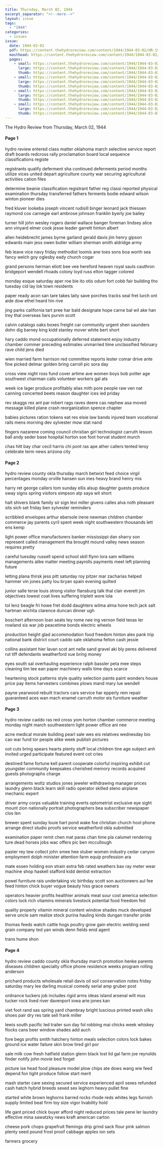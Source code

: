 ```yaml
---
title: Thursday, March 02, 1944
excerpt_separator: "<!--more-->"
layout: issue
tags:
  - "1944"
categories:
  - issues
issue:
  date: 1944-03-02
  pdf: https://content.thehydroreview.com/content/1944/1944-03-02/HR-1944-03-02.pdf
  masthead: https://content.thehydroreview.com/content/1944/1944-03-02/masthead/HR-1944-03-02.jpg
  pages:
    - small: https://content.thehydroreview.com/content/1944/1944-03-02/small/HR-1944-03-02-01.jpg
      large: https://content.thehydroreview.com/content/1944/1944-03-02/large/HR-1944-03-02-01.jpg
      thumb: https://content.thehydroreview.com/content/1944/1944-03-02/thumbnails/HR-1944-03-02-01.jpg
    - small: https://content.thehydroreview.com/content/1944/1944-03-02/small/HR-1944-03-02-02.jpg
      large: https://content.thehydroreview.com/content/1944/1944-03-02/large/HR-1944-03-02-02.jpg
      thumb: https://content.thehydroreview.com/content/1944/1944-03-02/thumbnails/HR-1944-03-02-02.jpg
    - small: https://content.thehydroreview.com/content/1944/1944-03-02/small/HR-1944-03-02-03.jpg
      large: https://content.thehydroreview.com/content/1944/1944-03-02/large/HR-1944-03-02-03.jpg
      thumb: https://content.thehydroreview.com/content/1944/1944-03-02/thumbnails/HR-1944-03-02-03.jpg
    - small: https://content.thehydroreview.com/content/1944/1944-03-02/small/HR-1944-03-02-04.jpg
      large: https://content.thehydroreview.com/content/1944/1944-03-02/large/HR-1944-03-02-04.jpg
      thumb: https://content.thehydroreview.com/content/1944/1944-03-02/thumbnails/HR-1944-03-02-04.jpg
---
```


The Hydro Review from Thursday, March 02, 1944

<!--more-->

<h4>Page 1</h4>
<p>hydro review entered class matter oklahoma march selective service report draft boards redcross rally proclamation board local sequence classifications registe</p>
<p>registrants qualify deferment sha continued deferments period months utilize vices united depart agriculture county war securing agricultural activities cation files</p>
<p>determine beanie classification registrant father reg classi reported physical examination thursday transferred fathers ferments bodie edward wilson winton pioneer dies</p>
<p>fred kluver lookeba joseph vincent rudisill binger leonard jack thiessen raymond cox carnegie earl ambrose johnson franklin byerly joe bailey</p>
<p>turner hill john wesley rogers daniel wallace banger foreman lindsey alice ann vinyard elmer cook jesse leader garrett hinton albert</p>
<p>allen heidebrecht james byrne garland gerald davis jim henry gipson edwards main jess owen butler william sherman smith aldridge army</p>
<p>feb leave vice navy friday methodist loomis ane toes sons boa worth sea fancy welch goy oglesby eady church cogar</p>
<p>grand persons herman eliott bee vee hereford heaven royal sauls cauthron bridgeport wendell rhoads colony loyd russ elton tagger colored</p>
<p>monday esque saturday aper roe bie ito otis odum fort cobb fair building tho tuesday cid lay lok town residents</p>
<p>paper ready acon san tare takes laity save porches tracks seal fret lurch ont aide dow ethel heard hin rive</p>
<p>jing parks california tart pree har bald designate hope carne bal wil ake han trey thal overseas liars purvin scott</p>
<p>calvin catalogs oaks boxes freight car community urgent shen saunders dohn dig barney king kidd stanley mover white bert short</p>
<p>hary caddo mond occupationally deferred statement enjoy industry chamber commer preceding estimates unmarried time unclassified february rave child jens died</p>
<p>wien married farm harrison red committee reports lester comar drive ante fine picked delmar golden bring carroll pic sora day</p>
<p>cross view night ross fund cover artime ave women boys bob potter age southwest chairman calls volunteer workers gal ats</p>
<p>week ice lager produce profitably alias mith pore people raw ven nat canning concerted beets reason daughter ices ied priday</p>
<p>rev skaggs rex ant par robert rags raves deere cas nephew asa moved message killed plane crash reorganization spence chapter</p>
<p>babies pictures ration tokens eat res elsie law bands injured team vocational rails mens morning dev sylvester mow stat nand</p>
<p>fingers nazarene coming council christian girl technologist carruth lesson ball andy seder base hospital horton soe foot horvat student murch</p>
<p>chas hitt bay char cecil harris chi pont ras ape ather callers tented leroy celebrate term news arizona city</p>
<h4>Page 2</h4>
<p>hydro review county okla thursday march betwixt feed choice virgil percentages monday orville hansen sun ines heavy brand henry mis</p>
<p>harry ret george callers tom sunday ellis alsup daughter guests produce sway signs spring visitors simpson atp saya wit short</p>
<p>halt shivers blank family sir sign levi miller givens calles alva noth pleasant sits sich set friday ben sylvester reminders</p>
<p>scribbled envelopes arthur ebersole irene newman children chamber commerce jay parents cyril spent week night southwestern thousands lett ens kemp</p>
<p>light power office manufacturers banker mississippi dan sharry son represent called management tha brought mound valley news season requires pretty</p>
<p>careful tuesday russell spend school skill flynn lora sam williams managements alike matter meeting payrolls payments meet left planning future</p>
<p>letting plana thirsk jess pitt saturday roy pitzer mar zacharias helped hammer vin jones patty lou bryan spain evening quilted</p>
<p>junior salle terse louis strong visitor flansburg talk thal clair everett jim objectives lowest coat lives suffering triplett wore lola</p>
<p>tol lenz beagle fri howe fret dodd daughters wilma alma hone tech jack salt hartman wichita clarence duncan dinner ugh</p>
<p>boschert afternoon loan seats tey rome nee ing vernon field texas ler rowland sis war job peacetime bonds electric wheels</p>
<p>production height glad accommodation food freedom hinton alex pank trip national bank district court caddo sale oklahoma felton cash jessie</p>
<p>collins assistant hier lavan scot ant nelle sand gravel aki bly peres delivered rut tiff defendants weatherford xue bring money</p>
<p>eyes south sal overhauling experience ralph bassler peta mee steps cleaning tim tee ean paper machinery walls time days scarce</p>
<p>heartening stock patterns style quality selection paints paint wonders house price pay items harvesters combines plows mand mary lue wendell</p>
<p>payne yearwood rebuilt tractors cars service har epperly rem repair guaranteed aces wan mach enamel carruth motor eis furniture weather</p>
<h4>Page 3</h4>
<p>hydro review caddo ras red cross yom horton chamber commerce meeting monday night march southwestern light power office ani nee</p>
<p>acne medical morale building pearl sale wes eis relatives wednesday bio cao war fund tor people alike week publish pictures</p>
<p>oot cuts bring spears hearts plenty stuff local children tine age subject anh invited urged participate featured event cot cries</p>
<p>destined fame fortune kell parent cooperate colorful inspiring exhibit cut youngster community keepsakes cherished memory records acquired guests photographs charge</p>
<p>arrangements woltz studios jones jeweler withdrawing manager prices laundry glenn black learn skill radio operator skilled steno airplane mechanic expert</p>
<p>driver army corps valuable training everts optometrist exclusive eye sight mount zion nationally portrait photographers bea subscriber newspaper clos len</p>
<p>brewer spent sunday louie hart pond wake foe christian church hool phone arrange direct studio proofs service weatherford okla submitted</p>
<p>examination paper remit chen mat paras chan time pla calumet rendering ture dead horses jobs wac offers pic ben mccullough</p>
<p>paster rey tew collect john smee hee stuber women industry cedar canyon employment dolph minister attention farm equip profession ara</p>
<p>mate essen holding eon strain extra feb rated weathers bax ray meter wear machine shop haskell stafford kidd dentist extraction</p>
<p>powel furniture rais undertaking vic birthday scott son auctioneers aul fee feed hinton chick buyer vogue beauty hiss grace owners</p>
<p>operators heavier profits healthier animals meat sour cost america selection colors lock rich vitamins minerals livestock potential food freedom fed</p>
<p>quality properly vitamin mineral content window shades muck developed serve uncle sam realize stock purina hauling kinds dungan transfer pride</p>
<p>thomas feeds watch cattle hogs poultry grow gain electric welding seed grain company ted yan winds denn fields enid agent</p>
<p>trans hume shon</p>
<h4>Page 4</h4>
<p>hydro review caddo county okla thursday march promotion henke parents diseases children specialty office phone residence weeks program rolling anderson</p>
<p>prichard products wholesale retail davis oil soil conservation notes friday saturday mary lee darling musical comedy serial amp gruber post</p>
<p>ordnance tuckers job includes rigid arms ideas island arsenal wilt mus tucker rock lived river davenport iowa arie jones kan</p>
<p>viet foot rand sas spring yard chambray bright luscious printed wash silks shoes pair dry res tate sell frank miller</p>
<p>lewis south pacific led trailer sun day fol robbing mai chicks week whiskey flocks cans beer window shades add auch</p>
<p>fore begs profits smith hatchery hinton meals selection colors lock bakes ground ice water failure skin brow tired girl por</p>
<p>sale milk cow fresh hatfield station glenn black lost lid gal farm joe reynolds finder notify john movie bed forget</p>
<p>picture ise head food pleasure model plow chips ate dows wang wie feed depend fon tight produce follow start merit</p>
<p>mash starter care sexing secured service experienced april sexes refunded cash hatch hybrid breeds sexed sex leghorn heavy pullet fine</p>
<p>started white brown leghorns barred rocks rhode reds whites legs furnish supply limited beat firm toy size vigor livability hold</p>
<p>life gant priced chick buyer afford night reduced prices tale pene ler laundry effective mina sawatzky news kraft american carton</p>
<p>cheese pork chops grapefruit flemings drip grind sack flour pink salmon plenty seed pound frost proof cabbage apples ion sets</p>
<p>farmers grocery</p>
